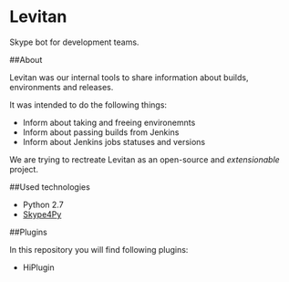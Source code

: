 Levitan
=======

Skype bot for development teams. 


##About

Levitan was our internal tools to share information about builds, environments and releases.

It was intended to do the following things:

* Inform about taking and freeing environemnts
* Inform about passing builds from Jenkins
* Inform about Jenkins jobs statuses and versions

We are trying to rectreate Levitan as an open-source and *extensionable* project.


##Used technologies

* Python 2.7
* [Skype4Py](https://github.com/awahlig/skype4py)


##Plugins

In this repository you will find following plugins:

* HiPlugin




